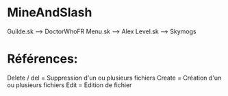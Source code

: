 # MineAndSlash

Guilde.sk --> DoctorWhoFR
Menu.sk --> Alex
Level.sk --> Skymogs

# Références:

Delete / del = Suppression d'un ou plusieurs fichiers
Create = Création d'un ou plusieurs fichiers
Edit = Edition de fichier

